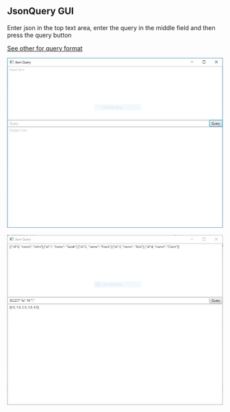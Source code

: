 ## JsonQuery GUI

Enter json in the top text area, enter the query in the middle field and then press the query button

[See other for query format](https://github.com/raybritton/json-query/blob/master/SYSTEM.md)

![Window](window.JPG)

![Window](window_example.JPG)

